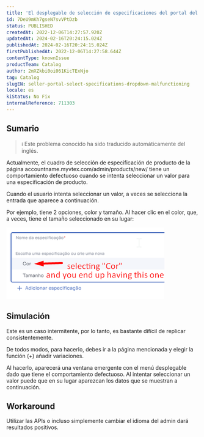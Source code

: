 ```yaml
---
title: 'El desplegable de selección de especificaciones del portal del vendedor no funciona correctamente'
id: 7DeU9mKh7gseN7svVPtDzb
status: PUBLISHED
createdAt: 2022-12-06T14:27:57.920Z
updatedAt: 2024-02-16T20:24:15.024Z
publishedAt: 2024-02-16T20:24:15.024Z
firstPublishedAt: 2022-12-06T14:27:58.644Z
contentType: knownIssue
productTeam: Catalog
author: 2mXZkbi0oi061KicTExNjo
tag: Catalog
slugEN: seller-portal-select-specifications-dropdown-malfunctioning
locale: es
kiStatus: No Fix
internalReference: 711303
---
```


## Sumario

>ℹ️ Este problema conocido ha sido traducido automáticamente del inglés.


Actualmente, el cuadro de selección de especificación de producto de la página accountname.myvtex.com/admin/products/new/ tiene un comportamiento defectuoso cuando se intenta seleccionar un valor para una especificación de producto.

Cuando el usuario intenta seleccionar un valor, a veces se selecciona la entrada que aparece a continuación.

Por ejemplo, tiene 2 opciones, color y tamaño. Al hacer clic en el color, que, a veces, tiene el tamaño seleccionado en su lugar:

 ![](https://raw.githubusercontent.com/vtexdocs/known-issues/refs/heads/main/docs/es/known-issues/Catalog/el-desplegable-de-seleccion-de-especificaciones-del-portal-del-vendedor-no-funciona-correctamente_1.png)


##

## Simulación


Este es un caso intermitente, por lo tanto, es bastante difícil de replicar consistentemente.

De todos modos, para hacerlo, debes ir a la página mencionada y elegir la función (+) añadir variaciones.

Al hacerlo, aparecerá una ventana emergente con el menú desplegable dado que tiene el comportamiento defectuoso. Al intentar seleccionar un valor puede que en su lugar aparezcan los datos que se muestran a continuación.



## Workaround


Utilizar las APIs o incluso simplemente cambiar el idioma del admin dará resultados positivos.






